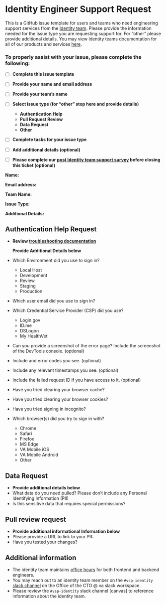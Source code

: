 # Identity Engineer Support Request

This is a GitHub issue template for users and teams who need engineering support services from the [Identity team](https://github.com/department-of-veterans-affairs/va.gov-team/tree/master/products/identity). Please provide the information needed for the issue type you are requesting support for. For “other” please provide additional details. You may view Identity teams documentation for all of our products and services [here](https://github.com/department-of-veterans-affairs/va.gov-team/tree/master/products/identity/Products).

### **To properly assist with your issue, please complete the following:**

- [ ] **Complete this issue template**
- [ ] **Provide your name and email address**
- [ ] **Provide your team’s name**
- [ ] **Select issue type (for “other” stop here and provide details)**
  - **Authentication Help**
  - **Pull Request Review**
  - **Data Request**
  - **Other**
- [ ] **Complete tasks for your issue type**
- [ ] **Add additional details (optional)**
- [ ] **Please complete our [post Identity team support survey](https://dj540s05.optimalworkshop.com/questions/52low0ey) before closing this ticket (optional)**
    

**Name:**

**Email address:**

**Team Name:**

**Issue Type:**

**Additional Details:**

## **Authentication Help Request**

- **Review [troubleshooting documentation](https://github.com/department-of-veterans-affairs/va.gov-team/blob/master/products/identity/Troubleshooting_logging/troubleshooting_signin.md)**
    
    **Provide Additional Details below**
    
- Which Environment did you use to sign in?
    - Local Host
    - Development
    - Review
    - Staging
    - Production
- Which user email did you use to sign in?
- Which Credential Service Provider (CSP) did you use?
    - Login.gov
    - ID.me
    - DSLogon
    - My HealthVet
- Can you provide a screenshot of the error page? Include the screenshot of the DevTools console. (optional)
- Include and error codes you see. (optional)
- Include any relevant timestamps you see. (optional)
- Include the failed request ID if you have access to it. (optional)
- Have you tried clearing your browser cache?
- Have you tried clearing your browser cookies?
- Have you tried signing in incognito?
- Which browser(s) did you try to sign in with?
    - Chrome
    - Safari
    - Firefox
    - MS Edge
    - VA Mobile iOS
    - VA Mobile Android
    - Other

## **Data Request**

- **Provide additional details below**
- What data do you need pulled? Please don’t include any Personal Identifying Information (PII)
- Is this sensitive data that requires special permissions?

## **Pull review request**

- **Provide additional informational Information below**
- Please provide a URL to link to your PR:
- Have you tested your changes?

## **Additional information**

- The identity team maintains [office hours](https://github.com/department-of-veterans-affairs/va.gov-team/tree/master/products/identity/Products/Sign-In%20Service/Support) for both frontend and backend engineers.
- You may reach out to an identity team member on the ```#vsp-identity``` [slack channel](https://dsva.slack.com/archives/CSFV4QTKN) on the Office of the CTO @ va slack workspace.
- Please review the ```#vsp-identity``` slack channel [canvas] to reference information about the identity team.
